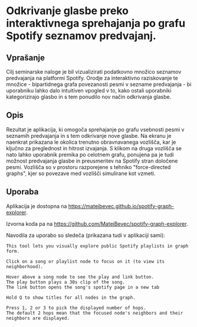 # Odkrivanje glasbe preko interaktivnega sprehajanja po grafu Spotify seznamov predvajanj.

## Vprašanje
Cilj seminarske naloge je bil vizualizirati podatkovno množico seznamov predvajanja na platformi Spotify. Orodje za interaktivno raziskovanje te množice - bipartidnega grafa povezanosti pesmi v sezname predvajanja - bi uporabniku lahko dalo intuitiven vpogled v to, kako ostali uporabniki kategorizirajo glasbo in s tem ponudilo nov način odkrivanja glasbe.

## Opis
Rezultat je aplikacija, ki omogoča sprehajanje po grafu vsebnosti pesmi v seznamih predvajanja in s tem odkrivanje nove glasbe. Na ekranu je naenkrat prikazana le okolica trenutno obravnavanega vozlišča, 
kar je ključno za preglednost in hitrost izvajanja. S klikom na druga vozlišča se nato lahko uporabnik premika po celotnem grafu, ponujena pa je tudi možnost predvajanja glasbe in preusmeritev na Spotify stran določene pesmi.
Vozlišča so v prostoru razporejene s tehniko "force-directed graphs", kjer so povezave med vozlišči simulirane kot vzmeti.

## Uporaba

Aplikacija je dostopna na https://matejbevec.github.io/spotify-graph-explorer.

Izvorna koda pa na https://github.com/MatejBevec/spotify-graph-explorer.

Navodila za uporabo so sledeča (prikazana tudi v aplikaciji sami):

```
This tool lets you visually explore public Spotify playlists in graph form. 

Click on a song or playlist node to focus on it (to view its neighborhood).

Hover above a song node to see the play and link button.
The play button plays a 30s clip of the song.
The link button opens the song's spotify page in a new tab

Hold Q to show titles for all nodes in the graph.

Press 1, 2 or 3 to pick the displayed number of hops.
The default 2 hops mean that the focused node's neighbors and their neighbors are displayed.
```
